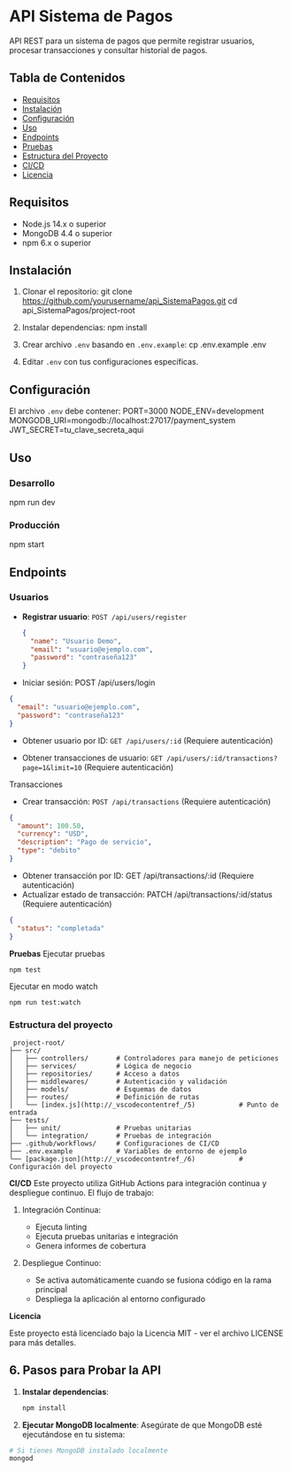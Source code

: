 # API Sistema de Pagos

API REST para un sistema de pagos que permite registrar usuarios, procesar transacciones y consultar historial de pagos.

## Tabla de Contenidos

- [Requisitos](#requisitos)
- [Instalación](#instalación)
- [Configuración](#configuración)
- [Uso](#uso)
- [Endpoints](#endpoints)
- [Pruebas](#pruebas)
- [Estructura del Proyecto](#estructura-del-proyecto)
- [CI/CD](#cicd)
- [Licencia](#licencia)

## Requisitos

- Node.js 14.x o superior
- MongoDB 4.4 o superior
- npm 6.x o superior

## Instalación

1. Clonar el repositorio:
git clone https://github.com/yourusername/api_SistemaPagos.git cd api_SistemaPagos/project-root

2. Instalar dependencias:
npm install

3. Crear archivo `.env` basando en `.env.example`:
cp .env.example .env


4. Editar `.env` con tus configuraciones específicas.

## Configuración

El archivo `.env` debe contener:
PORT=3000 NODE_ENV=development MONGODB_URI=mongodb://localhost:27017/payment_system JWT_SECRET=tu_clave_secreta_aqui


## Uso

### Desarrollo
npm run dev

### Producción
npm start


## Endpoints

### Usuarios

- **Registrar usuario**: `POST /api/users/register`
  ```json
  {
    "name": "Usuario Demo",
    "email": "usuario@ejemplo.com",
    "password": "contraseña123"
  }

- Iniciar sesión: POST /api/users/login
```json
{
  "email": "usuario@ejemplo.com",
  "password": "contraseña123"
}
```
- Obtener usuario por ID: `GET /api/users/:id` (Requiere autenticación)

- Obtener transacciones de usuario: `GET /api/users/:id/transactions?page=1&limit=10` (Requiere autenticación)

Transacciones
- Crear transacción: `POST /api/transactions` (Requiere autenticación)
```json
{
  "amount": 100.50,
  "currency": "USD",
  "description": "Pago de servicio",
  "type": "debito"
}
```
- Obtener transacción por ID: GET /api/transactions/:id (Requiere autenticación)
- Actualizar estado de transacción: PATCH /api/transactions/:id/status (Requiere autenticación)
```json
{
  "status": "completada"
}
```
**Pruebas**
Ejecutar pruebas
```
npm test
```
Ejecutar en modo watch
```
npm run test:watch
```

### Estructura del proyecto
```
 project-root/
├── src/
│   ├── controllers/       # Controladores para manejo de peticiones
│   ├── services/          # Lógica de negocio
│   ├── repositories/      # Acceso a datos
│   ├── middlewares/       # Autenticación y validación
│   ├── models/            # Esquemas de datos
│   ├── routes/            # Definición de rutas
│   └── [index.js](http://_vscodecontentref_/5)           # Punto de entrada
├── tests/
│   ├── unit/              # Pruebas unitarias
│   └── integration/       # Pruebas de integración
├── .github/workflows/     # Configuraciones de CI/CD
├── .env.example           # Variables de entorno de ejemplo
└── [package.json](http://_vscodecontentref_/6)           # Configuración del proyecto
```

**CI/CD**
Este proyecto utiliza GitHub Actions para integración continua y despliegue continuo. El flujo de trabajo:

1. Integración Continua:

    - Ejecuta linting
    - Ejecuta pruebas unitarias e integración
    - Genera informes de cobertura
2. Despliegue Continuo:

    - Se activa automáticamente cuando se fusiona código en la rama principal
    - Despliega la aplicación al entorno configurado

**Licencia**

Este proyecto está licenciado bajo la Licencia MIT - ver el archivo LICENSE para más detalles.


## 6. Pasos para Probar la API

1. **Instalar dependencias**:
   ```bash
   npm install
    ```

2. **Ejecutar MongoDB localmente**: Asegúrate de que MongoDB esté ejecutándose en tu sistema:
``` bash
# Si tienes MongoDB instalado localmente
mongod
```
